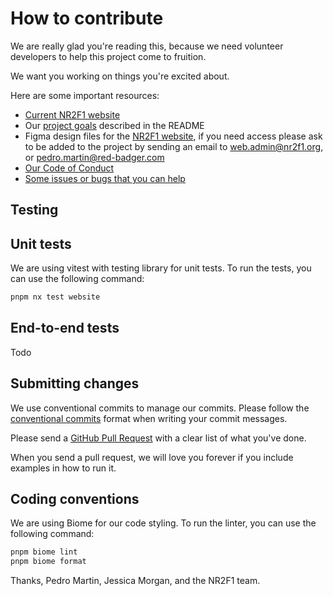 # How to contribute

We are really glad you're reading this, because we need volunteer developers to help this project come to fruition.

We want you working on things you're excited about.

Here are some important resources:

- [Current NR2F1 website](https://www.nr2f1.org)
- Our [project goals](./readme.md) described in the README
- Figma design files for the [NR2F1 website](https://www.figma.com/design/EqbHBTVqqqvkgqeL4GGNQn/NR2F1-website-redesign?node-id=184-1575&m=dev), if you need access please ask to be added to the project by sending an email to [web.admin@nr2f1.org](web.admin@nr2f1.org), or [pedro.martin@red-badger.com](pedro.martin@red-badger.com)
- [Our Code of Conduct](./CODE_OF_CONDUCT.md)
- [Some issues or bugs that you can help](https://github.com/nr2f1/website/issues)

## Testing

## Unit tests

We are using vitest with testing library for unit tests. To run the tests, you can use the following command:

```bash
pnpm nx test website
```

## End-to-end tests

Todo

## Submitting changes

We use conventional commits to manage our commits. Please follow the [conventional commits](https://www.conventionalcommits.org/en/v1.0.0/) format when writing your commit messages.

Please send a [GitHub Pull Request](https://github.com/nr2f1/website/compare?expand=1) with a clear list of what you've done.

When you send a pull request, we will love you forever if you include examples in how to run it.

## Coding conventions

We are using Biome for our code styling. To run the linter, you can use the following command:

```bash
pnpm biome lint
pnpm biome format
```

Thanks,
Pedro Martin, Jessica Morgan, and the NR2F1 team.

